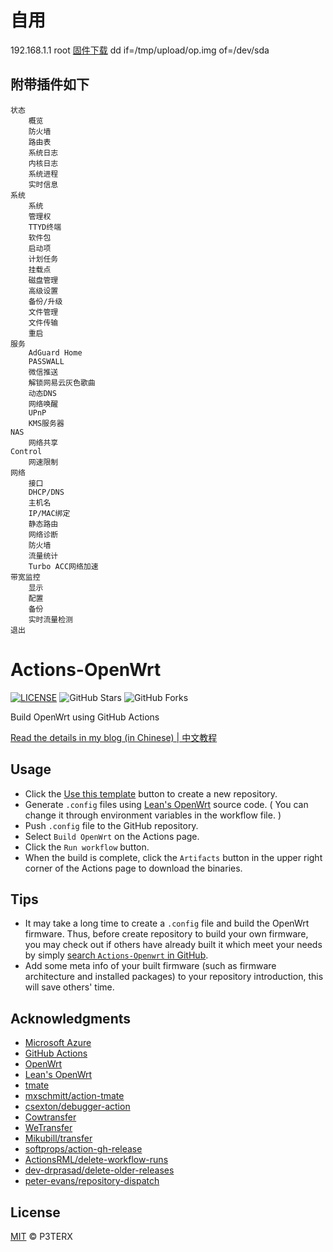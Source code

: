 # 自用
192.168.1.1 root 
[固件下载](https://github.com/s1oz/openwrt_Build/actions/workflows/build-openwrt.yml)
dd if=/tmp/upload/op.img of=/dev/sda

## 附带插件如下
	状态
		概览
		防火墙
		路由表
		系统日志
		内核日志
		系统进程
		实时信息
	系统
		系统
		管理权
		TTYD终端
		软件包
		启动项
		计划任务
		挂载点
		磁盘管理
		高级设置
		备份/升级
		文件管理
		文件传输
		重启
	服务
		AdGuard Home
		PASSWALL
		微信推送
		解锁网易云灰色歌曲
		动态DNS
		网络唤醒
		UPnP
		KMS服务器
	NAS
		网络共享
	Control
		网速限制
	网络
		接口
		DHCP/DNS
		主机名
		IP/MAC绑定
		静态路由
		网络诊断
		防火墙
		流量统计
		Turbo ACC网络加速	
	带宽监控
		显示
		配置
		备份
		实时流量检测
    退出



# Actions-OpenWrt

[![LICENSE](https://img.shields.io/github/license/mashape/apistatus.svg?style=flat-square&label=LICENSE)](https://github.com/P3TERX/Actions-OpenWrt/blob/master/LICENSE)
![GitHub Stars](https://img.shields.io/github/stars/P3TERX/Actions-OpenWrt.svg?style=flat-square&label=Stars&logo=github)
![GitHub Forks](https://img.shields.io/github/forks/P3TERX/Actions-OpenWrt.svg?style=flat-square&label=Forks&logo=github)

Build OpenWrt using GitHub Actions

[Read the details in my blog (in Chinese) | 中文教程](https://p3terx.com/archives/build-openwrt-with-github-actions.html)

## Usage

- Click the [Use this template](https://github.com/P3TERX/Actions-OpenWrt/generate) button to create a new repository.
- Generate `.config` files using [Lean's OpenWrt](https://github.com/coolsnowwolf/lede) source code. ( You can change it through environment variables in the workflow file. )
- Push `.config` file to the GitHub repository.
- Select `Build OpenWrt` on the Actions page.
- Click the `Run workflow` button.
- When the build is complete, click the `Artifacts` button in the upper right corner of the Actions page to download the binaries.

## Tips

- It may take a long time to create a `.config` file and build the OpenWrt firmware. Thus, before create repository to build your own firmware, you may check out if others have already built it which meet your needs by simply [search `Actions-Openwrt` in GitHub](https://github.com/search?q=Actions-openwrt).
- Add some meta info of your built firmware (such as firmware architecture and installed packages) to your repository introduction, this will save others' time.

## Acknowledgments

- [Microsoft Azure](https://azure.microsoft.com)
- [GitHub Actions](https://github.com/features/actions)
- [OpenWrt](https://github.com/openwrt/openwrt)
- [Lean's OpenWrt](https://github.com/coolsnowwolf/lede)
- [tmate](https://github.com/tmate-io/tmate)
- [mxschmitt/action-tmate](https://github.com/mxschmitt/action-tmate)
- [csexton/debugger-action](https://github.com/csexton/debugger-action)
- [Cowtransfer](https://cowtransfer.com)
- [WeTransfer](https://wetransfer.com/)
- [Mikubill/transfer](https://github.com/Mikubill/transfer)
- [softprops/action-gh-release](https://github.com/softprops/action-gh-release)
- [ActionsRML/delete-workflow-runs](https://github.com/ActionsRML/delete-workflow-runs)
- [dev-drprasad/delete-older-releases](https://github.com/dev-drprasad/delete-older-releases)
- [peter-evans/repository-dispatch](https://github.com/peter-evans/repository-dispatch)

## License

[MIT](https://github.com/P3TERX/Actions-OpenWrt/blob/main/LICENSE) © P3TERX
